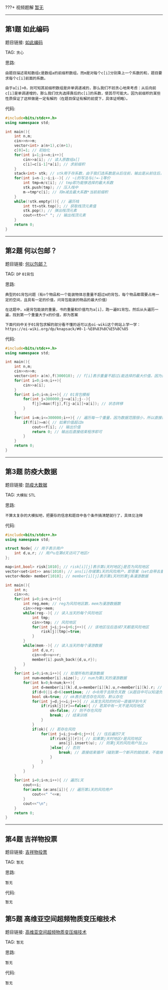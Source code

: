 ???+ 视频题解
    [暂无]()

- - - - - -

## 第1题 如此编码

题目链接: [如此编码](http://118.190.20.162/view.page?gpid=T153)

TAG: `贪心`

思路:

`由题目描述易知数组c是数组a的前缀积数组，而m是对每个c[i]分别乘上一个系数的和，题目要求每个c[i]前面的系数。`

`由于a[i]>0，则可知其前缀积数组是非单调递减的，那么我们不妨贪心地来考虑：从后向前c[i]是单调递增的，那么我们优先选择靠后的c[i]的系数，使其尽可能大。因为前缀积的某些性质保证了这样做是一定有解的（在题目保证有解的前提下，具体证明略）。`

代码:

```cpp
#include<bits/stdc++.h>
using namespace std;

int main(){
    int n,m;
    cin>>n>>m;
    vector<int> a(n+1),c(n+1);
    c[0]=1; // 初始化
    for(int i=1;i<=n;i++){
        cin>>a[i]; // 读入原数组a[]
        c[i]=c[i-1]*a[i]; // 求前缀积
    }
    stack<int> stk; // stk用于存系数，由于我们选系数是从后往前，输出是从前往后，所以用栈来存系数
    for(int i=n-1;~i;i--){ // ~i的写法与i!=-1等价
        int tmp=m/c[i]; // tmp即为能够选择的最大系数
        stk.push(tmp); // 压入栈中
        m-=tmp*c[i]; // 将m减去最大系数*当前前缀积
    }
    while(!stk.empty()){ // 遍历栈
        int tt=stk.top(); // 获取栈顶元素值
        stk.pop(); // 弹出栈顶元素
        cout<<tt<<" "; // 输出栈顶元素
    }
    return 0;
}
```

- - - - - -

## 第2题 何以包邮？

题目链接: [何以包邮？](http://118.190.20.162/view.page?gpid=T152)

TAG: `DP` `01背包`

思路:

`典型的01背包问题（有n个物品和一个能装物体总重量不超过m的背包，每个物品都需要占用一定的空间，且具有一定的价值，问背包能装的物品的最大价值）`

`在这题中，x是背包能装的重量，书的重量和价值均为a[i]，跑一遍01背包，然后从头遍历一遍，找到第一个重量大于x的价值，即为答案`

`下面代码中关于01背包求解的部分看不懂的话可以去oi-wiki这个网站上学一学：https://oi-wiki.org/dp/knapsack/#0-1-%E8%83%8C%E5%8C%85`

代码:

```cpp
#include<bits/stdc++.h>
using namespace std;

int main(){
    int n,m;
    cin>>n>>m;
    vector<int> a(n),f(300010); // f[i]表示重量不超过i能选择的最大价值，因为这题中背包最大重量等于最大价格，为书的最大数量*书的最大价格：30*10000=300000
    for(int i=0;i<n;i++){
        cin>>a[i];
    }
    for(int i=0;i<n;i++){ // 01背包模板
        for(int j=300000;j>=a[i];j--){
            f[j]=max(f[j],f[j-a[i]]+a[i]); // 状态转移
        }
    }
    for(int i=m;i<=300000;i++){ // 遍历每一个重量，因为数据范围很小，所以直接枚举即可，若数据范围较大可考虑二分查找
        if(f[i]>=m){ // 如果价值超过m
            cout<<f[i]; // 输出价值
            return 0; // 输出后直接结束程序即可
        }
    }
    return 0;
}
```

- - - - - -

## 第3题 防疫大数据

题目链接: [防疫大数据](http://118.190.20.162/view.page?gpid=T151)

TAG: `大模拟` `STL`

思路:

`不算太复杂的大模拟吧，把要存的信息和题目中各个条件搞清楚就行了，具体见注释`

代码:

```cpp
#include<bits/stdc++.h>
using namespace std;

struct Node{ // 用于表示用户
    int d,u,r; // 用户u在第d天访问了地区r
};

map<int,bool> risk[1010]; // risk[i][j]表示第i天时地区j是否为风险地区
vector<set<int>> ans(1010); // ans[i]存储第i天的风险用户，即答案（set自带去重和排序）
vector<Node> member[1010]; // member[i][j]表示第i天时的第j条漫游数据

int main(){
    int n;
    cin>>n;
    for(int i=0;i<n;i++){
        int reg,mem; // reg为风险地区数，mem为漫游数据数
        cin>>reg>>mem;
        while(reg--){ // 读入当天的每个风险地区
            int tmp;
            cin>>tmp; // 风险地区
            for(int j=i;j<=i+6;j++){ // 该地区往后连续7天都是风险地区
                risk[j][tmp]=true;
            }
        }
        while(mem--){ // 读入当天的每个漫游数据
            int d,u,r;
            cin>>d>>u>>r;
            member[i].push_back({d,u,r});
        }
    }
    for(int i=0;i<n;i++){ // 处理所有的漫游数据
        int num=member[i].size(); // num为第i天的漫游数据
        for(int k=0;k<num;k++){
            int d=member[i][k].d,u=member[i][k].u,r=member[i][k].r; // 从member中取出漫游数据
            if(d<0||i-d>6)continue; // d<0用于去除负天数（从题目中可以知道负天数一定不存在风险问题），i-d>6用于去除超过7天的记录
            bool ok=true; // ok表示是否存在风险，默认存在
            for(int j=d;j<=i;j++){ // 从发生风险的时间一直循环到今天
                if(risk[j][r]==false){ // 若其中有一天不是风险地区
                    ok=false; // 则不存在风险
                    break; // 结束训练
                }
            }
            if(ok){ // 若存在风险
                for(int j=i;j<=d+6;j++){ // 往后遍历7天
                    if(risk[j][r]){ // 如果第j天时地区r是风险地区
                        ans[j].insert(u); // 则第j天的风险用户加上u
                    }else{ // 否则
                        break; // 直接结束循环（碰到第一个断开的就结束，不能继续找）
                    }
                }
            }
        }
    }
    for(int i=0;i<n;i++){ // 遍历i天
        cout<<i;
        for(auto &e:ans[i]){ // 遍历第i天的风险用户
            cout<<" "<<e;
        }
        cout<<"\n";
    }
    return 0;
}
```

- - - - - -

## 第4题 吉祥物投票

题目链接: [吉祥物投票](http://118.190.20.162/view.page?gpid=T150)

TAG: `暂无`

思路:

`暂无`

代码:

```cpp
暂无
```

## 第5题 高维亚空间超频物质变压缩技术

题目链接: [高维亚空间超频物质变压缩技术](http://118.190.20.162/view.page?gpid=T149)

TAG: `暂无`

思路:

`暂无`

代码:

```???+ 视频题解
暂无
```
